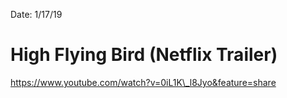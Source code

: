 Date: 1/17/19

# High Flying Bird (Netflix Trailer)

https://www.youtube.com/watch?v=0iL1K\_l8Jyo&feature=share

